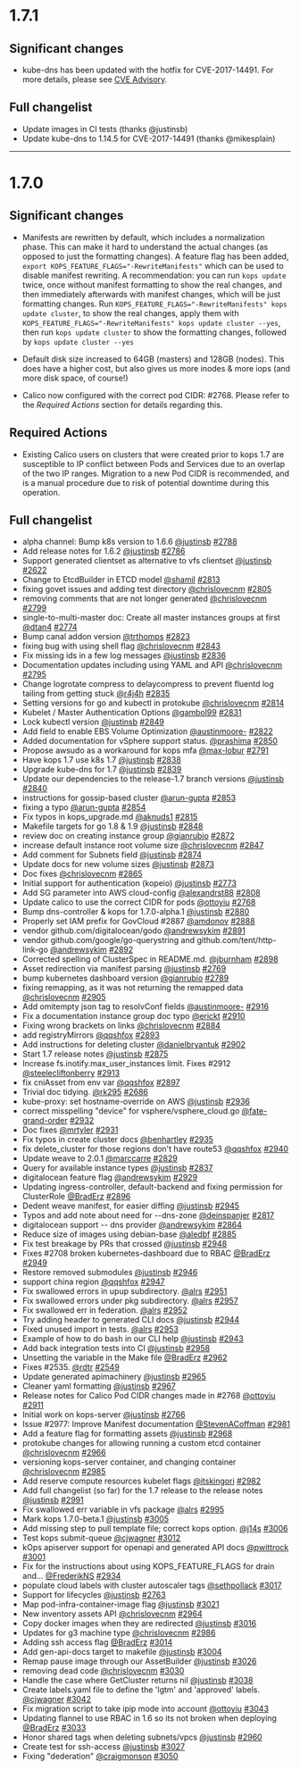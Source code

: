 # 1.7.1

## Significant changes

* kube-dns has been updated with the hotfix for CVE-2017-14491.  For more details, please see [CVE Advisory](../advisories/cve_2017_14491.md).

## Full changelist

* Update images in CI tests (thanks @justinsb)
* Update kube-dns to 1.14.5 for CVE-2017-14491 (thanks @mikesplain)

---

# 1.7.0

## Significant changes

* Manifests are rewritten by default, which includes a normalization phase.
  This can make it hard to understand the actual changes (as opposed to just the formatting changes).
  A feature flag has been added, `export KOPS_FEATURE_FLAGS="-RewriteManifests"` which can be used
  to disable manifest rewriting.  A recommendation: you can run `kops update` twice, once without
  manifest formatting to show the real changes, and then immediately afterwards with manifest changes,
  which will be just formatting changes.  Run `KOPS_FEATURE_FLAGS="-RewriteManifests" kops update cluster`,
  to show the real changes, apply them with `KOPS_FEATURE_FLAGS="-RewriteManifests" kops update cluster --yes`,
  then run `kops update cluster` to show the formatting changes, followed by `kops update cluster --yes`

* Default disk size increased to 64GB (masters) and 128GB (nodes).  This does have a higher cost, but also gives us more inodes & more iops (and more disk space, of course!)
* Calico now configured with the correct pod CIDR: #2768. Please refer to the *Required Actions* section for details regarding this.

## Required Actions

* Existing Calico users on clusters that were created prior to kops 1.7 are susceptible to IP conflict between Pods and Services due to an overlap of the two IP ranges. Migration to a new Pod CIDR is recommended, and is a manual procedure due to risk of potential downtime during this operation.



## Full changelist

* alpha channel: Bump k8s version to 1.6.6 [@justinsb](https://github.com/justinsb) [#2788](https://github.com/kubernetes/kops/pull/2788)
* Add release notes for 1.6.2 [@justinsb](https://github.com/justinsb) [#2786](https://github.com/kubernetes/kops/pull/2786)
* Support generated clientset as alternative to vfs clientset [@justinsb](https://github.com/justinsb) [#2622](https://github.com/kubernetes/kops/pull/2622)
* Change to EtcdBuilder in ETCD model [@shamil](https://github.com/shamil) [#2813](https://github.com/kubernetes/kops/pull/2813)
* fixing govet issues and adding test directory [@chrislovecnm](https://github.com/chrislovecnm) [#2805](https://github.com/kubernetes/kops/pull/2805)
* removing comments that are not longer generated [@chrislovecnm](https://github.com/chrislovecnm) [#2799](https://github.com/kubernetes/kops/pull/2799)
* single-to-multi-master doc: Create all master instances groups at first [@dtan4](https://github.com/dtan4) [#2774](https://github.com/kubernetes/kops/pull/2774)
* Bump canal addon version [@trthomps](https://github.com/trthomps) [#2823](https://github.com/kubernetes/kops/pull/2823)
* fixing bug with using shell flag [@chrislovecnm](https://github.com/chrislovecnm) [#2843](https://github.com/kubernetes/kops/pull/2843)
* Fix missing ids in a few log messages [@justinsb](https://github.com/justinsb) [#2836](https://github.com/kubernetes/kops/pull/2836)
* Documentation updates including using YAML and API [@chrislovecnm](https://github.com/chrislovecnm) [#2795](https://github.com/kubernetes/kops/pull/2795)
* Change logrotate compress to delaycompress to prevent fluentd log tailing from getting stuck [@r4j4h](https://github.com/r4j4h) [#2835](https://github.com/kubernetes/kops/pull/2835)
* Setting versions for go and kubectl in protokube [@chrislovecnm](https://github.com/chrislovecnm) [#2814](https://github.com/kubernetes/kops/pull/2814)
* Kubelet / Master Authentication Options [@gambol99](https://github.com/gambol99) [#2831](https://github.com/kubernetes/kops/pull/2831)
* Lock kubectl version [@justinsb](https://github.com/justinsb) [#2849](https://github.com/kubernetes/kops/pull/2849)
* Add field to enable EBS Volume Optimization [@austinmoore-](https://github.com/austinmoore-) [#2822](https://github.com/kubernetes/kops/pull/2822)
* Added documentation for vSphere support status. [@prashima](https://github.com/prashima) [#2850](https://github.com/kubernetes/kops/pull/2850)
* Propose awsudo as a workaround for kops mfa [@max-lobur](https://github.com/max-lobur) [#2791](https://github.com/kubernetes/kops/pull/2791)
* Have kops 1.7 use k8s 1.7 [@justinsb](https://github.com/justinsb) [#2838](https://github.com/kubernetes/kops/pull/2838)
* Upgrade kube-dns for 1.7 [@justinsb](https://github.com/justinsb) [#2839](https://github.com/kubernetes/kops/pull/2839)
* Update our dependencies to the release-1.7 branch versions [@justinsb](https://github.com/justinsb) [#2840](https://github.com/kubernetes/kops/pull/2840)
* instructions for gossip-based cluster [@arun-gupta](https://github.com/arun-gupta) [#2853](https://github.com/kubernetes/kops/pull/2853)
* fixing a typo [@arun-gupta](https://github.com/arun-gupta) [#2854](https://github.com/kubernetes/kops/pull/2854)
* Fix typos in kops_upgrade.md [@aknuds1](https://github.com/aknuds1) [#2815](https://github.com/kubernetes/kops/pull/2815)
* Makefile targets for go 1.8 & 1.9 [@justinsb](https://github.com/justinsb) [#2848](https://github.com/kubernetes/kops/pull/2848)
* review doc on creating instance group [@gianrubio](https://github.com/gianrubio) [#2872](https://github.com/kubernetes/kops/pull/2872)
* increase default instance root volume size [@chrislovecnm](https://github.com/chrislovecnm) [#2847](https://github.com/kubernetes/kops/pull/2847)
* Add comment for Subnets field [@justinsb](https://github.com/justinsb) [#2874](https://github.com/kubernetes/kops/pull/2874)
* Update docs for new volume sizes [@justinsb](https://github.com/justinsb) [#2873](https://github.com/kubernetes/kops/pull/2873)
* Doc fixes [@chrislovecnm](https://github.com/chrislovecnm) [#2865](https://github.com/kubernetes/kops/pull/2865)
* Initial support for authentication (kopeio) [@justinsb](https://github.com/justinsb) [#2773](https://github.com/kubernetes/kops/pull/2773)
* Add SG parameter into AWS cloud-config [@alexandrst88](https://github.com/alexandrst88) [#2808](https://github.com/kubernetes/kops/pull/2808)
* Update calico to use the correct CIDR for pods [@ottoyiu](https://github.com/ottoyiu) [#2768](https://github.com/kubernetes/kops/pull/2768)
* Bump dns-controller & kops for 1.7.0-alpha.1 [@justinsb](https://github.com/justinsb) [#2880](https://github.com/kubernetes/kops/pull/2880)
* Properly set IAM prefix for GovCloud #2887 [@amdonov](https://github.com/amdonov) [#2888](https://github.com/kubernetes/kops/pull/2888)
* vendor github.com/digitalocean/godo [@andrewsykim](https://github.com/andrewsykim) [#2891](https://github.com/kubernetes/kops/pull/2891)
* vendor github.com/google/go-querystring and github.com/tent/http-link-go [@andrewsykim](https://github.com/andrewsykim) [#2892](https://github.com/kubernetes/kops/pull/2892)
* Corrected spelling of ClusterSpec in README.md. [@jburnham](https://github.com/jburnham) [#2898](https://github.com/kubernetes/kops/pull/2898)
* Asset redirection via manifest parsing [@justinsb](https://github.com/justinsb) [#2769](https://github.com/kubernetes/kops/pull/2769)
* bump kubernetes dashboard version [@gianrubio](https://github.com/gianrubio) [#2789](https://github.com/kubernetes/kops/pull/2789)
* fixing remapping, as it was not returning the remapped data [@chrislovecnm](https://github.com/chrislovecnm) [#2905](https://github.com/kubernetes/kops/pull/2905)
* Add omitempty json tag to resolvConf fields [@austinmoore-](https://github.com/austinmoore-) [#2916](https://github.com/kubernetes/kops/pull/2916)
* Fix a documentation instance group doc typo [@erickt](https://github.com/erickt) [#2910](https://github.com/kubernetes/kops/pull/2910)
* Fixing wrong brackets on links [@chrislovecnm](https://github.com/chrislovecnm) [#2884](https://github.com/kubernetes/kops/pull/2884)
* add registryMirrors [@qqshfox](https://github.com/qqshfox) [#2893](https://github.com/kubernetes/kops/pull/2893)
* Add instructions for deleting cluster [@danielbryantuk](https://github.com/danielbryantuk) [#2902](https://github.com/kubernetes/kops/pull/2902)
* Start 1.7 release notes [@justinsb](https://github.com/justinsb) [#2875](https://github.com/kubernetes/kops/pull/2875)
* Increase fs.inotify.max_user_instances limit. Fixes #2912 [@steelecliftonberry](https://github.com/steelecliftonberry) [#2913](https://github.com/kubernetes/kops/pull/2913)
* fix cniAsset from env var [@qqshfox](https://github.com/qqshfox) [#2897](https://github.com/kubernetes/kops/pull/2897)
* Trivial doc tidying. [@rk295](https://github.com/rk295) [#2686](https://github.com/kubernetes/kops/pull/2686)
* kube-proxy: set hostname-override on AWS [@justinsb](https://github.com/justinsb) [#2936](https://github.com/kubernetes/kops/pull/2936)
* correct misspelling "device" for vsphere/vsphere_cloud.go [@fate-grand-order](https://github.com/fate-grand-order) [#2932](https://github.com/kubernetes/kops/pull/2932)
* Doc fixes [@mrtyler](https://github.com/mrtyler) [#2931](https://github.com/kubernetes/kops/pull/2931)
* Fix typos in create cluster docs [@benhartley](https://github.com/benhartley) [#2935](https://github.com/kubernetes/kops/pull/2935)
* fix delete_cluster for those regions don't have route53 [@qqshfox](https://github.com/qqshfox) [#2940](https://github.com/kubernetes/kops/pull/2940)
* Update weave to 2.0.1 [@marccarre](https://github.com/marccarre) [#2829](https://github.com/kubernetes/kops/pull/2829)
* Query for available instance types [@justinsb](https://github.com/justinsb) [#2837](https://github.com/kubernetes/kops/pull/2837)
* digitalocean feature flag [@andrewsykim](https://github.com/andrewsykim) [#2929](https://github.com/kubernetes/kops/pull/2929)
* Updating ingress-controller, default-backend and fixing permission for ClusterRole [@BradErz](https://github.com/BradErz) [#2896](https://github.com/kubernetes/kops/pull/2896)
* Dedent weave manifest, for easier diffing [@justinsb](https://github.com/justinsb) [#2945](https://github.com/kubernetes/kops/pull/2945)
* Typos and add note about need for --dns-zone [@deinspanjer](https://github.com/deinspanjer) [#2817](https://github.com/kubernetes/kops/pull/2817)
* digitalocean support -- dns provider [@andrewsykim](https://github.com/andrewsykim) [#2864](https://github.com/kubernetes/kops/pull/2864)
* Reduce size of images using debian-base [@aledbf](https://github.com/aledbf) [#2885](https://github.com/kubernetes/kops/pull/2885)
* Fix test breakage by PRs that crossed [@justinsb](https://github.com/justinsb) [#2948](https://github.com/kubernetes/kops/pull/2948)
* Fixes #2708 broken kubernetes-dashboard due to RBAC [@BradErz](https://github.com/BradErz) [#2949](https://github.com/kubernetes/kops/pull/2949)
* Restore removed submodules [@justinsb](https://github.com/justinsb) [#2946](https://github.com/kubernetes/kops/pull/2946)
* support china region [@qqshfox](https://github.com/qqshfox) [#2947](https://github.com/kubernetes/kops/pull/2947)
* Fix swallowed errors in upup subdirectory. [@alrs](https://github.com/alrs) [#2951](https://github.com/kubernetes/kops/pull/2951)
* Fix swallowed errors under pkg subdirectory. [@alrs](https://github.com/alrs) [#2957](https://github.com/kubernetes/kops/pull/2957)
* Fix swallowed err in federation. [@alrs](https://github.com/alrs) [#2952](https://github.com/kubernetes/kops/pull/2952)
* Try adding header to generated CLI docs [@justinsb](https://github.com/justinsb) [#2944](https://github.com/kubernetes/kops/pull/2944)
* Fixed unused import in tests. [@alrs](https://github.com/alrs) [#2953](https://github.com/kubernetes/kops/pull/2953)
* Example of how to do bash in our CLI help [@justinsb](https://github.com/justinsb) [#2943](https://github.com/kubernetes/kops/pull/2943)
* Add back integration tests into CI [@justinsb](https://github.com/justinsb) [#2958](https://github.com/kubernetes/kops/pull/2958)
* Unsetting the variable in the Make file [@BradErz](https://github.com/BradErz) [#2962](https://github.com/kubernetes/kops/pull/2962)
* Fixes #2535. [@rdtr](https://github.com/rdtr) [#2549](https://github.com/kubernetes/kops/pull/2549)
* Update generated apimachinery [@justinsb](https://github.com/justinsb) [#2965](https://github.com/kubernetes/kops/pull/2965)
* Cleaner yaml formatting [@justinsb](https://github.com/justinsb) [#2967](https://github.com/kubernetes/kops/pull/2967)
* Release notes for Calico Pod CIDR changes made in #2768 [@ottoyiu](https://github.com/ottoyiu) [#2911](https://github.com/kubernetes/kops/pull/2911)
* Initial work on kops-server [@justinsb](https://github.com/justinsb) [#2766](https://github.com/kubernetes/kops/pull/2766)
* Issue #2977: Improve Manifest documentation [@StevenACoffman](https://github.com/StevenACoffman) [#2981](https://github.com/kubernetes/kops/pull/2981)
* Add a feature flag for formatting assets [@justinsb](https://github.com/justinsb) [#2968](https://github.com/kubernetes/kops/pull/2968)
* protokube changes for allowing running a custom etcd container [@chrislovecnm](https://github.com/chrislovecnm) [#2966](https://github.com/kubernetes/kops/pull/2966)
* versioning kops-server container, and changing container  [@chrislovecnm](https://github.com/chrislovecnm) [#2985](https://github.com/kubernetes/kops/pull/2985)
* Add reserve compute resources kubelet flags [@itskingori](https://github.com/itskingori) [#2982](https://github.com/kubernetes/kops/pull/2982)
* Add full changelist (so far) for the 1.7 release to the release notes [@justinsb](https://github.com/justinsb) [#2991](https://github.com/kubernetes/kops/pull/2991)
* Fix swallowed err variable in vfs package [@alrs](https://github.com/alrs) [#2995](https://github.com/kubernetes/kops/pull/2995)
* Mark kops 1.7.0-beta.1 [@justinsb](https://github.com/justinsb) [#3005](https://github.com/kubernetes/kops/pull/3005)
* Add missing step to pull template file; correct kops option. [@j14s](https://github.com/j14s) [#3006](https://github.com/kubernetes/kops/pull/3006)
* Test kops submit-queue [@cjwagner](https://github.com/cjwagner) [#3012](https://github.com/kubernetes/kops/pull/3012)
* kOps apiserver support for openapi and generated API docs [@pwittrock](https://github.com/pwittrock) [#3001](https://github.com/kubernetes/kops/pull/3001)
* Fix for the instructions about using KOPS_FEATURE_FLAGS for drain and… [@FrederikNS](https://github.com/FrederikNS) [#2934](https://github.com/kubernetes/kops/pull/2934)
* populate cloud labels with cluster autoscaler tags [@sethpollack](https://github.com/sethpollack) [#3017](https://github.com/kubernetes/kops/pull/3017)
* Support for lifecycles [@justinsb](https://github.com/justinsb) [#2763](https://github.com/kubernetes/kops/pull/2763)
* Map pod-infra-container-image flag [@justinsb](https://github.com/justinsb) [#3021](https://github.com/kubernetes/kops/pull/3021)
* New inventory assets API [@chrislovecnm](https://github.com/chrislovecnm) [#2964](https://github.com/kubernetes/kops/pull/2964)
* Copy docker images when they are redirected [@justinsb](https://github.com/justinsb) [#3016](https://github.com/kubernetes/kops/pull/3016)
* Updates for g3 machine type [@chrislovecnm](https://github.com/chrislovecnm) [#2986](https://github.com/kubernetes/kops/pull/2986)
* Adding ssh access flag  [@BradErz](https://github.com/BradErz) [#3014](https://github.com/kubernetes/kops/pull/3014)
* Add gen-api-docs target to makefile [@justinsb](https://github.com/justinsb) [#3004](https://github.com/kubernetes/kops/pull/3004)
* Remap pause image through our AssetBuilder [@justinsb](https://github.com/justinsb) [#3026](https://github.com/kubernetes/kops/pull/3026)
* removing dead code [@chrislovecnm](https://github.com/chrislovecnm) [#3030](https://github.com/kubernetes/kops/pull/3030)
* Handle the case where GetCluster returns nil [@justinsb](https://github.com/justinsb) [#3038](https://github.com/kubernetes/kops/pull/3038)
* Create labels.yaml file to define the 'lgtm' and 'approved' labels. [@cjwagner](https://github.com/cjwagner) [#3042](https://github.com/kubernetes/kops/pull/3042)
* Fix migration script to take ipip mode into account [@ottoyiu](https://github.com/ottoyiu) [#3043](https://github.com/kubernetes/kops/pull/3043)
* Updating flannel to use RBAC in 1.6 so its not broken when deploying [@BradErz](https://github.com/BradErz) [#3033](https://github.com/kubernetes/kops/pull/3033)
* Honor shared tags when deleting subnets/vpcs [@justinsb](https://github.com/justinsb) [#2960](https://github.com/kubernetes/kops/pull/2960)
* Create test for ssh-access [@justinsb](https://github.com/justinsb) [#3027](https://github.com/kubernetes/kops/pull/3027)
* Fixing "dederation" [@craigmonson](https://github.com/craigmonson) [#3050](https://github.com/kubernetes/kops/pull/3050)
